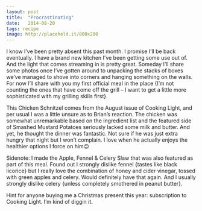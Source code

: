 ```yaml
---
layout: post
title:  "Procrastinating"
date:   2014-08-20
tags: recipe
image: http://placehold.it/800x200
---
```

I know I’ve been pretty absent this past month. I promise I’ll be back eventually. I have a brand new kitchen I’ve been getting some use out of. And the light that comes streaming in is pretty great. Someday I’ll share some photos once I’ve gotten around to unpacking the stacks of boxes we’ve managed to shove into corners and hanging something on the walls. For now I’ll share with you my first official meal in the place {I’m not counting the ones that have come off the grill – I want to get a little more sophisticated with my grilling skills first}.

This Chicken Schnitzel comes from the August issue of Cooking Light, and per usual I was a little unsure as to Brian’s reaction. The chicken was somewhat unremarkable based on the ingredient list and the featured side of Smashed Mustard Potatoes seriously lacked some milk and butter. And yet, he thought the dinner was fantastic. Not sure if he was just extra hungry that night but I won’t complain. I love when he actually enjoys the healthier options I force on him😉

Sidenote: I made the Apple, Fennel & Celery Slaw that was also featured as part of this meal. Found out I strongly dislike fennel {tastes like black licorice} but I really love the combination of honey and cider vinegar, tossed with green apples and celery. Would definitely have that again. And I usually strongly dislike celery {unless completely smothered in peanut butter}.

Hint for anyone buying me a Christmas present this year: subscription to Cooking Light. I’m kind of diggin it.